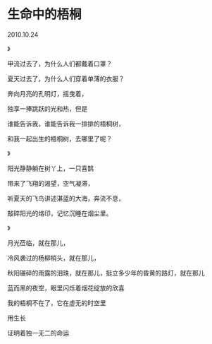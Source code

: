 # 生命中的梧桐

2010.10.24

》

甲流过去了，为什么人们都戴着口罩？

夏天过去了，为什么人们穿着单薄的衣服？

奔向月亮的孔明灯，摇曳着，

独享一捧跳跃的光和热，但是

谁能告诉我，谁能告诉我一排排的梧桐树，

和我一起出生的梧桐树，去哪里了呢？

》

阳光静静躺在树丫上，一只喜鹊

带来了飞翔的渴望，空气凝滞，

听夏天的飞鸟讲述湛蓝的大海，奔流不息，

敲碎阳光的烙印，记忆沉睡在烟尘里。

》

月光莅临，就在那儿，

冷风袭过的杨柳梢头，就在那儿，

秋阳碾碎的雨露的泪珠，就在那儿，挺立多少年的昏黄的路灯，就在那儿

蓝而黑的夜空，眼里闪烁着烟花绽放的欣喜

我的梧桐不在了，它在虚无的时空里

用生长

证明着独一无二的命运

